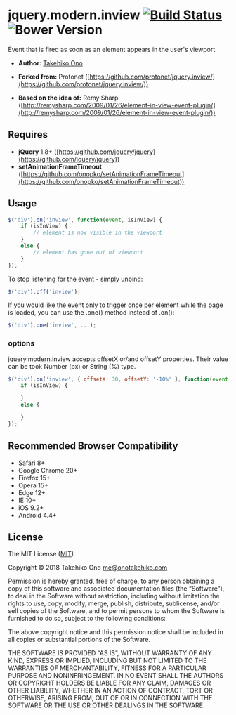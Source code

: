 # jquery.modern.inview [![Build Status](https://secure.travis-ci.org/onopko/jquery.modern.inview.svg?branch=master)](https://travis-ci.org/onopko/jquery.modern.inview) ![Bower Version](https://badge.fury.io/bo/jquery.modern.inview.svg)

Event that is fired as soon as an element appears in the user's viewport.

* **Author:** [Takehiko Ono](http://onotakehiko.com/)

* **Forked from:** Protonet ([https://github.com/protonet/jquery.inview/](https://github.com/protonet/jquery.inview/))
* **Based on the idea of:** Remy Sharp ([http://remysharp.com/2009/01/26/element-in-view-event-plugin/](http://remysharp.com/2009/01/26/element-in-view-event-plugin/))

## Requires
* **jQuery** 1.8+ ([https://github.com/jquery/jquery](https://github.com/jquery/jquery))
* **setAnimationFrameTimeout** ([https://github.com/onopko/setAnimationFrameTimeout](https://github.com/onopko/setAnimationFrameTimeout))

## Usage

```javascript
$('div').on('inview', function(event, isInView) {
	if (isInView) {
		// element is now visible in the viewport
	}
	else {
		// element has gone out of viewport
	}
});
```

To stop listening for the event - simply unbind:

```javascript
$('div').off('inview');
```

If you would like the event only to trigger once per element while the page is loaded, you can use the .one() method instead of .on():

```javascript
$('div').one('inview', ...);
```

### options

jquery.modern.inview accepts offsetX or/and offsetY properties.
Their value can be took Number (px) or String (%) type.

```javascript
$('div').on('inview', { offsetX: 30, offsetY: '-10%' }, function(event, isInView) {
	if (isInView) {

	}
	else {

	}
});
```

## Recommended Browser Compatibility

* Safari 8+
* Google Chrome 20+
* Firefox 15+
* Opera 15+
* Edge 12+
* IE 10+
* iOS 9.2+
* Android 4.4+


## License

The MIT License ([MIT](http://www.opensource.org/licenses/mit-license.php))

Copyright © 2018 Takehiko Ono <me@onotakehiko.com>

Permission is hereby granted, free of charge, to any person obtaining a copy of this software and associated documentation files (the “Software”), to deal in the Software without restriction, including without limitation the rights to use, copy, modify, merge, publish, distribute, sublicense, and/or sell copies of the Software, and to permit persons to whom the Software is furnished to do so, subject to the following conditions:

The above copyright notice and this permission notice shall be included in all copies or substantial portions of the Software.

THE SOFTWARE IS PROVIDED “AS IS”, WITHOUT WARRANTY OF ANY KIND, EXPRESS OR IMPLIED, INCLUDING BUT NOT LIMITED TO THE WARRANTIES OF MERCHANTABILITY, FITNESS FOR A PARTICULAR PURPOSE AND NONINFRINGEMENT. IN NO EVENT SHALL THE AUTHORS OR COPYRIGHT HOLDERS BE LIABLE FOR ANY CLAIM, DAMAGES OR OTHER LIABILITY, WHETHER IN AN ACTION OF CONTRACT, TORT OR OTHERWISE, ARISING FROM, OUT OF OR IN CONNECTION WITH THE SOFTWARE OR THE USE OR OTHER DEALINGS IN THE SOFTWARE.
